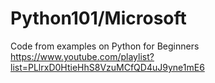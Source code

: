 # Python101/Microsoft

Code from examples on Python for Beginners
https://www.youtube.com/playlist?list=PLlrxD0HtieHhS8VzuMCfQD4uJ9yne1mE6